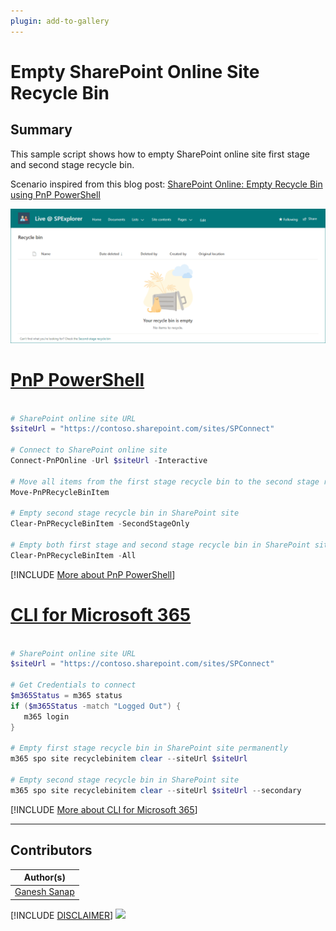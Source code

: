 ```yaml
---
plugin: add-to-gallery
---
```


# Empty SharePoint Online Site Recycle Bin

## Summary

This sample script shows how to empty SharePoint online site first stage and second stage recycle bin.

Scenario inspired from this blog post: [SharePoint Online: Empty Recycle Bin using PnP PowerShell](https://ganeshsanapblogs.wordpress.com/2023/03/29/empty-sharepoint-online-recycle-bin-using-pnp-powershell/)

![Outupt Screenshot](assets/output.png)

# [PnP PowerShell](#tab/pnpps)

```powershell

# SharePoint online site URL
$siteUrl = "https://contoso.sharepoint.com/sites/SPConnect"

# Connect to SharePoint online site
Connect-PnPOnline -Url $siteUrl -Interactive

# Move all items from the first stage recycle bin to the second stage recycle bin
Move-PnPRecycleBinItem

# Empty second stage recycle bin in SharePoint site
Clear-PnPRecycleBinItem -SecondStageOnly

# Empty both first stage and second stage recycle bin in SharePoint site
Clear-PnPRecycleBinItem -All

```
[!INCLUDE [More about PnP PowerShell](../../docfx/includes/MORE-PNPPS.md)]

# [CLI for Microsoft 365](#tab/cli-m365-ps)

```powershell

# SharePoint online site URL
$siteUrl = "https://contoso.sharepoint.com/sites/SPConnect"

# Get Credentials to connect
$m365Status = m365 status
if ($m365Status -match "Logged Out") {
   m365 login
}

# Empty first stage recycle bin in SharePoint site permanently
m365 spo site recyclebinitem clear --siteUrl $siteUrl

# Empty second stage recycle bin in SharePoint site
m365 spo site recyclebinitem clear --siteUrl $siteUrl --secondary

```
[!INCLUDE [More about CLI for Microsoft 365](../../docfx/includes/MORE-CLIM365.md)]

***

## Contributors

| Author(s) |
|-----------|
| [Ganesh Sanap](https://ganeshsanapblogs.wordpress.com/) |

[!INCLUDE [DISCLAIMER](../../docfx/includes/DISCLAIMER.md)]
<img src="https://m365-visitor-stats.azurewebsites.net/script-samples/scripts/spo-empty-recycle-bin" aria-hidden="true" />
